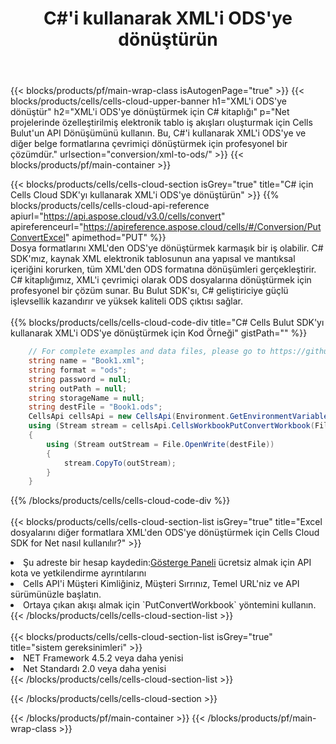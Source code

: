 ﻿---
title:  C#'i kullanarak XML'i ODS'ye dönüştürün
description:  XML biçimindeki bir dosyayı ODS biçimindeki dosyaya dönüştürmek için C# için Aspose.Cells Bulut SDK'sını kullanma.
---
{{< blocks/products/pf/main-wrap-class isAutogenPage="true" >}}
{{< blocks/products/cells/cells-cloud-upper-banner h1="XML\'i ODS\'ye dönüştür" h2="XML\'i ODS\'ye dönüştürmek için C# kitaplığı" p="Net projelerinde özelleştirilmiş elektronik tablo iş akışları oluşturmak için Cells Bulut\'un API Dönüşümünü kullanın. Bu, C#\'i kullanarak XML\'i ODS\'ye ve diğer belge formatlarına çevrimiçi dönüştürmek için profesyonel bir çözümdür." urlsection="conversion/xml-to-ods/" >}}
{{< blocks/products/pf/main-container >}}

{{< blocks/products/cells/cells-cloud-section isGrey="true" title="C# için Cells Cloud SDK\'yı kullanarak XML\'i ODS\'ye dönüştürün" >}}
{{% blocks/products/cells/cells-cloud-api-reference apiurl="https://api.aspose.cloud/v3.0/cells/convert" apireferenceurl="https://apireference.aspose.cloud/cells/#/Conversion/PutConvertExcel" apimethod="PUT" %}}
<br/>
Dosya formatlarını XML'den ODS'ye dönüştürmek karmaşık bir iş olabilir. C# SDK'mız, kaynak XML elektronik tablosunun ana yapısal ve mantıksal içeriğini korurken, tüm XML'den ODS formatına dönüşümleri gerçekleştirir. C# kitaplığımız, XML'i çevrimiçi olarak ODS dosyalarına dönüştürmek için profesyonel bir çözüm sunar. Bu Bulut SDK'sı, C# geliştiriciye güçlü işlevsellik kazandırır ve yüksek kaliteli ODS çıktısı sağlar.
<br/>
<br/>
{{% blocks/products/cells/cells-cloud-code-div title="C# Cells Bulut SDK\'yı kullanarak XML\'i ODS\'ye dönüştürmek için Kod Örneği" gistPath="" %}}
 
```cs
    // For complete examples and data files, please go to https://github.com/aspose-cells-cloud/aspose-cells-cloud-dotnet/
    string name = "Book1.xml";
    string format = "ods";
    string password = null;
    string outPath = null;
    string storageName = null;
    string destFile = "Book1.ods";
    CellsApi cellsApi = new CellsApi(Environment.GetEnvironmentVariable("ProductClientId"), Environment.GetEnvironmentVariable("ProductClientSecret"));
    using (Stream stream = cellsApi.CellsWorkbookPutConvertWorkbook(File.OpenRead(name), format, password, outPath, storageName))
    {
        using (Stream outStream = File.OpenWrite(destFile))
        {
            stream.CopyTo(outStream);
        }
    }
```
 
{{% /blocks/products/cells/cells-cloud-code-div %}}
<br/>
<br/>
{{< blocks/products/cells/cells-cloud-section-list isGrey="true" title="Excel dosyalarını diğer formatlara XML\'den ODS\'ye dönüştürmek için Cells Cloud SDK for Net nasıl kullanılır?" >}}
<li> Şu adreste bir hesap kaydedin:<a href="https://dashboard.aspose.cloud/">Gösterge Paneli</a> ücretsiz almak için API kota ve yetkilendirme ayrıntılarını</li>
<li>Cells API'i Müşteri Kimliğiniz, Müşteri Sırrınız, Temel URL'niz ve API sürümünüzle başlatın.</li>
<li>Ortaya çıkan akışı almak için `PutConvertWorkbook` yöntemini kullanın.</li>
{{< /blocks/products/cells/cells-cloud-section-list >}}
<br/>
<br/>
{{< blocks/products/cells/cells-cloud-section-list isGrey="true" title="sistem gereksinimleri" >}}
<li>NET Framework 4.5.2 veya daha yenisi</li>
<li>Net Standardı 2.0 veya daha yenisi</li>
{{< /blocks/products/cells/cells-cloud-section-list >}}

{{< /blocks/products/cells/cells-cloud-section >}}

{{< /blocks/products/pf/main-container >}}
{{< /blocks/products/pf/main-wrap-class >}}

